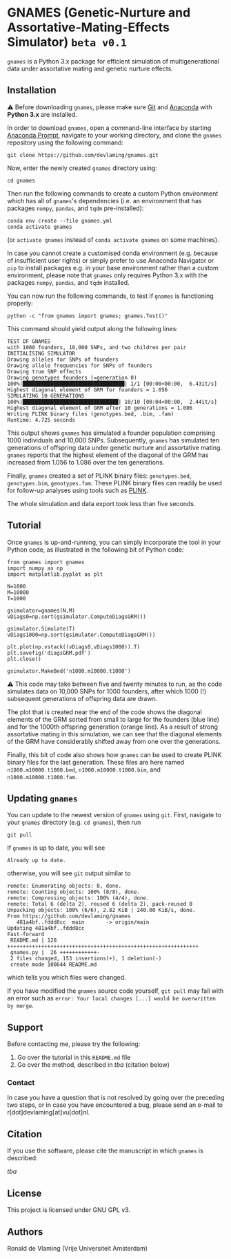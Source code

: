 # GNAMES (Genetic-Nurture and Assortative-Mating-Effects Simulator) `beta v0.1`

`gnames` is a Python 3.x package for efficient simulation of multigenerational data under assortative mating and genetic nurture effects.

## Installation

:warning: Before downloading `gnames`, please make sure [Git](https://git-scm.com/downloads) and [Anaconda](https://www.anaconda.com/) with **Python 3.x** are installed.

In order to download `gnames`, open a command-line interface by starting [Anaconda Prompt](https://docs.anaconda.com/anaconda/user-guide/getting-started/), navigate to your working directory, and clone the `gnames` repository using the following command:

```  
git clone https://github.com/devlaming/gnames.git
```

Now, enter the newly created `gnames` directory using:

```
cd gnames
```

Then run the following commands to create a custom Python environment which has all of `gnames`'s dependencies (i.e. an environment that has packages `numpy`, `pandas`, and `tqdm` pre-installed):

```
conda env create --file gnames.yml
conda activate gnames
```

(or `activate gnames` instead of `conda activate gnames` on some machines).

In case you cannot create a customised conda environment (e.g. because of insufficient user rights) or simply prefer to use Anaconda Navigator or `pip` to install packages e.g. in your base environment rather than a custom environment, please note that `gnames` only requires Python 3.x with the packages `numpy`, `pandas`, and `tqdm` installed.

You can now run the following commands, to test if `gnames` is functioning properly:
```
python -c "from gnames import gnames; gnames.Test()"
```

This command should yield output along the following lines:
```
TEST OF GNAMES
with 1000 founders, 10,000 SNPs, and two children per pair
INITIALISING SIMULATOR
Drawing alleles for SNPs of founders
Drawing allele frequencies for SNPs of founders
Drawing true SNP effects
Drawing genotypes founders (=generation 0)
100%|█████████████████████████████████| 1/1 [00:00<00:00,  6.43it/s]
Highest diagonal element of GRM for founders = 1.056
SIMULATING 10 GENERATIONS
100%|███████████████████████████████| 10/10 [00:04<00:00,  2.44it/s]
Highest diagonal element of GRM after 10 generations = 1.086
Writing PLINK binary files (genotypes.bed, .bim, .fam)
Runtime: 4.725 seconds
```

This output shows `gnames` has simulated a founder population comprising 1000 individuals and 10,000 SNPs. Subsequently, `gnames` has simulated ten generations of offspring data under genetic nurture and assortative mating. `gnames` reports that the highest element of the diagonal of the GRM has increased from 1.056 to 1.086 over the ten generations.

Finally, `gnames` created a set of PLINK binary files: `genotypes.bed`, `genotypes.bim`, `genotypes.fam`. These PLINK binary files can readily be used for follow-up analyses using tools such as [PLINK](https://www.cog-genomics.org/plink/).

The whole simulation and data export took less than five seconds.

## Tutorial

Once `gnames` is up-and-running, you can simply incorporate the tool in your Python code, as illustrated in the following bit of Python code:

```
from gnames import gnames
import numpy as np
import matplotlib.pyplot as plt

N=1000
M=10000
T=1000

gsimulator=gnames(N,M)
vDiags0=np.sort(gsimulator.ComputeDiagsGRM())

gsimulator.Simulate(T)
vDiags1000=np.sort(gsimulator.ComputeDiagsGRM())

plt.plot(np.vstack((vDiags0,vDiags1000)).T)
plt.savefig('diagsGRM.pdf')
plt.close()

gsimulator.MakeBed('n1000.m10000.t1000')
```

:warning: This code may take between five and twenty minutes to run, as the code simulates data on 10,000 SNPs for 1000 founders, after which 1000 (!) subsequent generations of offspring data are drawn.

The plot that is created near the end of the code shows the diagonal elements of the GRM sorted from small to large for the founders (blue line) and for the 1000th offspring generation (orange line). As a result of strong assortative mating in this simulation, we can see that the diagonal elements of the GRM have considerably shifted away from one over the generations.

Finally, this bit of code also shows how `gnames` can be used to create PLINK binary files for the last generation. These files are here named `n1000.m10000.t1000.bed`, `n1000.m10000.t1000.bim`, and `n1000.m10000.t1000.fam`.

## Updating `gnames`

You can update to the newest version of `gnames` using `git`. First, navigate to your `gnames` directory (e.g. `cd gnames`), then run
```
git pull
```
If `gnames` is up to date, you will see 
```
Already up to date.
```
otherwise, you will see `git` output similar to 
```
remote: Enumerating objects: 8, done.
remote: Counting objects: 100% (8/8), done.
remote: Compressing objects: 100% (4/4), done.
remote: Total 6 (delta 2), reused 6 (delta 2), pack-reused 0
Unpacking objects: 100% (6/6), 2.82 KiB | 240.00 KiB/s, done.
From https://github.com/devlaming/gnames
   481a4bf..fddd8cc  main       -> origin/main
Updating 481a4bf..fddd8cc
Fast-forward
 README.md | 128 ++++++++++++++++++++++++++++++++++++++++++++++++++++++++++++++
 gnames.py |  26 ++++++++++++-
 2 files changed, 153 insertions(+), 1 deletion(-)
 create mode 100644 README.md
```
which tells you which files were changed.

If you have modified the `gnames` source code yourself, `git pull` may fail with an error such as `error: Your local changes [...] would be overwritten by merge`. 

## Support

Before contacting me, please try the following:

1. Go over the tutorial in this `README.md` file
2. Go over the method, described in *tba* (citation below)

### Contact

In case you have a question that is not resolved by going over the preceding two steps, or in case you have encountered a bug, please send an e-mail to r\[dot\]devlaming\[at\]vu\[dot\]nl.

## Citation

If you use the software, please cite the manuscript in which `gnames` is described:

*tba*

## License

This project is licensed under GNU GPL v3.

## Authors

Ronald de Vlaming (Vrije Universiteit Amsterdam)

